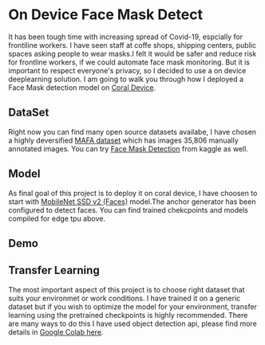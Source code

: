 # On Device Face Mask Detect

It has been tough time with increasing spread of Covid-19, espcially for frontiline workers. I have seen staff at coffe shops, shipping centers, public spaces 
asking people to wear masks.I felt it would be safer and reduce risk for frontline workers, if we could automate face mask monitoring.
But it is important to respect everyone's privacy, so I decided to use a on device deeplearning solution. I am going to walk you through how I deployed a Face Mask
detection model on  [Coral Device](https://coral.ai/products/#prototyping-products).

## DataSet 

Right now you can find many open source datasets availabe, I have chosen a highly deversified [MAFA dataset](https://openaccess.thecvf.com/content_cvpr_2017/papers/Ge_Detecting_Masked_Faces_CVPR_2017_paper.pdf) which has images 35,806 manually annotated images.
You can try [Face Mask Detection](https://www.kaggle.com/andrewmvd/face-mask-detection?select=images) from kaggle as well.  

## Model 

As final goal of this project is to deploy it on coral device, I have choosen to start with [MobileNet SSD v2 (Faces)](http://download.tensorflow.org/models/object_detection/facessd_mobilenet_v2_quantized_320x320_open_image_v4.tar.gz) model.The anchor generator has been configured to
detect faces. You can find trained chekcpoints and models compiled for edge tpu above. 

## Demo





## Transfer Learning

The most important aspect of this project is to choose right dataset that suits your environmet or work conditions. I have trained it on a generic dataset but if you
wish to optimize the model for your environment, transfer learning using the pretrained checkpoints is highly recommended. There are many ways to do this I have used 
object detection api, please find more details in [Google Colab here](https://colab.research.google.com/drive/1WA-FMMin7131-K_AeOXZxbmd62D4e-_I?usp=sharing). 


